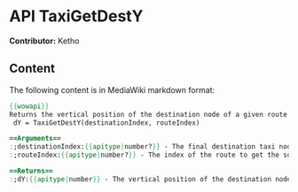 # API TaxiGetDestY

**Contributor:** Ketho

## Content

The following content is in MediaWiki markdown format:

```mediawiki
{{wowapi}}
Returns the vertical position of the destination node of a given route to the destination.
 dY = TaxiGetDestY(destinationIndex, routeIndex)

==Arguments==
:;destinationIndex:{{apitype|number?}} - The final destination taxi node.
:;routeIndex:{{apitype|number?}} - The index of the route to get the source from.

==Returns==
:;dY:{{apitype|number}} - The vertical position of the destination node for the route.
```